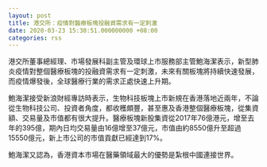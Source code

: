 ```yaml
---
layout: post
title: 港交所：疫情對醫療板塊投融資需求有一定刺激
date: 2020-03-23 15:30:51.000000000 +08:00
categories: rss
---
```


港交所董事總經理、市場發展科副主管及環球上市服務部主管鮑海潔表示，新型肺炎疫情對整個醫療板塊的投融資需求有一定刺激，未來有關板塊將持續快速發展，而疫情爆發後，全球醫療行業的需求正處快速上升期。

鮑海潔接受新浪財經專訪時表示，生物科技板塊上市新規在香港落地近兩年，不論從生物科技公司、投資者角度，都收穫頗豐，甚至惠及香港整個醫療板塊，從集資額、交易量及市值都有很大提升。醫療板塊新股集資從2017年76億港元，增至去年的395億，期內日均交易量由16億增至37億元，市值由約8550億升至超過15550億元，新上市公司的市值貢獻已經達到17%。

鮑海潔又認為，香港資本市場在醫藥領域最大的優勢是紮根中國連接世界。

